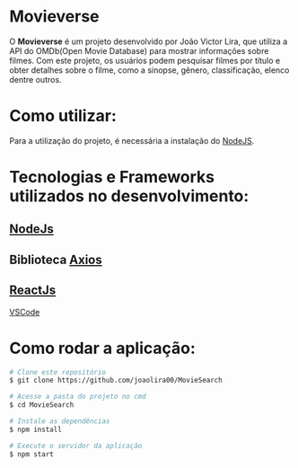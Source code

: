 # Movieverse

O **Movieverse** é um projeto desenvolvido por João Victor Lira, que utiliza a API do OMDb(Open Movie Database) para mostrar informações sobre filmes. Com este projeto, os usuários podem pesquisar filmes por título e obter detalhes sobre o filme, como a sinopse, gênero, classificação, elenco dentre outros.

# Como utilizar:

Para a utilização do projeto, é necessária a instalação do [NodeJS](https://nodejs.org/en/).

# Tecnologias e Frameworks utilizados no desenvolvimento:

[NodeJs](https://nodejs.org/en/)
--
Biblioteca [Axios](https://axios-http.com/ptbr/docs/intro)
--
[ReactJs](https://pt-br.reactjs.org/)
--
[VSCode](https://code.visualstudio.com/)

# Como rodar a aplicação:

```bash
# Clone este repositório
$ git clone https://github.com/joaolira00/MovieSearch

# Acesse a pasta do projeto no cmd
$ cd MovieSearch

# Instale as dependências
$ npm install

# Execute o servidor da aplicação
$ npm start
